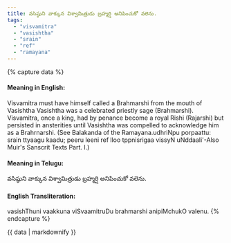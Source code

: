 ```yaml
---
title: వసిష్ఠుని వాక్కున విశ్వామిత్రుడు బ్రహ్మర్షి అనిపించుకో వలెను.
tags:
  - "visvamitra"
  - "vasishtha"
  - "srain"
  - "ref"
  - "ramayana"
---
```


{% capture data %}
#### Meaning in English:
Visvamitra must have himself called a Brahmarshi from the mouth of Vasishtha
Vasishtha was a celebrated priestly sage (Brahmarshi). Visvamitra, once a king, had by penance become a royal Rishi (Rajarshi) but persisted in ansterities until Vasishtha was compelled to acknowledge him as a Brahrnarshi. (See Balakanda of the Ramayana.udhriNpu porpaattu: srain <ref> ttyaagu kaadu; peeru leeni ref lloo tppnisrigaa vissyN uNddaali'-Also Muir's Sanscrit Texts Part. I.)

#### Meaning in Telugu:
వసిష్ఠుని వాక్కున విశ్వామిత్రుడు బ్రహ్మర్షి అనిపించుకో వలెను.

#### English Transliteration:
vasishThuni vaakkuna viSvaamitruDu brahmarshi anipiMchukO valenu.
{% endcapture %}

<div class="notice">{{ data | markdownify }}</div>

